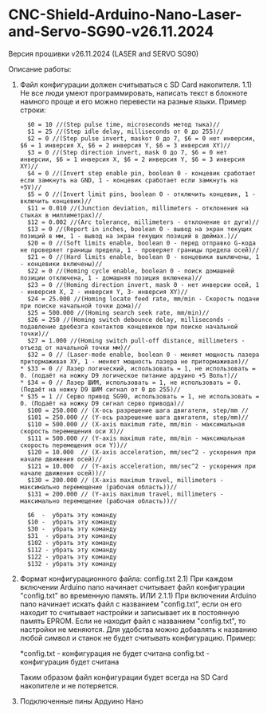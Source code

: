 # CNC-Shield-Arduino-Nano-Laser-and-Servo-SG90-v26.11.2024

Версия прошивки v26.11.2024 (LASER and SERVO SG90)

Описание работы:
1) Файл конфигурации должен считываться с SD Card накопителя.
1.1) Не все люди умеют программировать, написать текст в блокноте намного проще и его можно перевести на разные языки.
Пример строки:
   
         $0 = 10 //(Step pulse time, microseconds метод тыка)//
         $1 = 25 //(Step idle delay, milliseconds от 0 до 255)//
         $2 = 0 //(Step pulse invert, maskот 0 до 7, $6 = 0 нет инверсии, $6 = 1 инверсия X, $6 = 2 инверсия Y, $6 = 3 инверсия XY)//
         $3 = 0 //(Step direction invert, mask 0 до 7, $6 = 0 нет инверсии, $6 = 1 инверсия X, $6 = 2 инверсия Y, $6 = 3 инверсия XY)//
         $4 = 0 //(Invert step enable pin, boolean 0 - концевик сработает если замкнуть на GND, 1 - концевик сработает если замкнуть на +5V)//
         $5 = 0 //(Invert limit pins, boolean 0 - отключить концевик, 1 - включить концевик)//
         $11 = 0.010 //(Junction deviation, millimeters - отклонения на стыках в миллиметрах)//
         $12 = 0.002 //(Arc tolerance, millimeters - отклонение от дуги)//
         $13 = 0 //(Report in inches, boolean 0 - вывод на экран текущих позиций в мм, 1 - вывод на экран текущих позиций в дюймах.)//
         $20 = 0 //(Soft limits enable, boolean 0 - перед отправко G-кода не проверяет границы предела, 1 - проверяет границы предела осей)//
         $21 = 0 //(Hard limits enable, boolean 0 - концевики выключены, 1 - концевики включены)//
         $22 = 0 //(Homing cycle enable, boolean 0 - поиск домашней позиции отключена, 1 - домашняя позиция включена)//
         $23 = 0 //(Homing direction invert, mask 0 - нет инверсии осей, 1 - инверсия X, 2 - инверсия Y, 3- инверсия XY)//
         $24 = 25.000 //(Homing locate feed rate, mm/min - Скорость подачи при поиске начальной точки дома)//
         $25 = 500.000 //(Homing search seek rate, mm/min)//
         $26 = 250 //(Homing switch debounce delay, milliseconds - подавление дребезга контактов концевиков при поиске начальной точки)//
         $27 = 1.000 //(Homing switch pull-off distance, millimeters - отъезд от начальной точки мм)//
         $32 = 0 // (Laser-mode enable, boolean 0 - меняет мощность лазера притормаживая ХУ, 1 - меняет мощность лазера не притормаживая)//
       * $33 = 0 // Лазер логический, использовать = 1, не использовать = 0. (подаёт на ножку D9 логическое питание ардуино +5 Вольт)//
       * $34 = 0 // Лазер ШИМ, использовать = 1, не использовать = 0. (Подаёт на ножку D9 ШИМ сигнал от 0 до 255)//
       * $35 = 1 // Серво привод SG90, использовать = 1, не использовать = 0. (Подаёт на ножку D9 сигнал серво привода)//
         $100 = 250.000 // (X-ось разрешение шага двигателя, step/mm // 
         $101 = 250.000 // (Y-ось разрешение шага двигателя, step/mm)//
         $110 = 500.000 // (X-axis maximum rate, mm/min - максимальная скорость перемещения оси X)//
         $111 = 500.000 // (Y-axis maximum rate, mm/min - максимальная скорость перемещения оси Y))//
         $120 = 10.000  // (X-axis acceleration, mm/sec^2 - ускорения при начале движения осей)//
         $121 = 10.000  // (Y-axis acceleration, mm/sec^2 - ускорения при начале движения осей))//
         $130 = 200.000 // (X-axis maximum travel, millimeters - максимально перемещение (рабочая область))//
         $131 = 200.000 // (Y-axis maximum travel, millimeters - максимально перемещение (рабочая область))//
                  
         $6  -  убрать эту команду
         $10 -  убрать эту команду
         $30 -  убрать эту команду
         $31  - убрать эту команду  
         $102 - убрать эту команду
         $112 - убрать эту команду
         $122 - убрать эту команду
         $132 - убрать эту команду

3) Формат конфигурационного файла: config.txt
2.1) При каждом включении Arduino nano начинает считывает файл конфигурации "config.txt" во временную память.
ИЛИ
2.1.1) При включении Arduino nano начинает искать файл с названием "config.txt", если он его находит то считывает настройки и записывает их в постоянную память EPROM. Если не находит файл с названием "config.txt", то настройки не меняются. 
Для удобства можно добавлять к названию любой символ и станок не будет считывать конфигурацию.
Пример:

   *config.txt - конфигурация не будет считана 
   config.txt - конфигурация будет считана
   
   Таким образом файл конфигурации будет всегда на SD Card накопителе и не потеряется.

5) Подключенные пины Ардуино Нано




